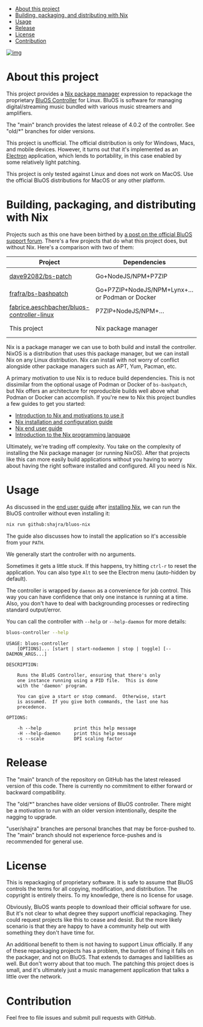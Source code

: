 - [About this project](#sec-1)
- [Building, packaging, and distributing with Nix](#sec-2)
- [Usage](#sec-3)
- [Release](#sec-4)
- [License](#sec-5)
- [Contribution](#sec-6)

[![img](https://github.com/shajra/bluos-nix/workflows/CI/badge.svg)](https://github.com/shajra/bluos-nix/actions)

# About this project<a id="sec-1"></a>

This project provides a [Nix package manager](https://nixos.org/nix) expression to repackage the proprietary [BluOS Controller](https://bluos.net) for Linux. BluOS is software for managing digital/streaming music bundled with various music streamers and amplifiers.

The "main" branch provides the latest release of 4.0.2 of the controller. See "old/\*" branches for older versions.

This project is unofficial. The official distribution is only for Windows, Macs, and mobile devices. However, it turns out that it's implemented as an [Electron](https://electronjs.org) application, which lends to portability, in this case enabled by some relatively light patching.

This project is only tested against Linux and does not work on MacOS. Use the official BluOS distributions for MacOS or any other platform.

# Building, packaging, and distributing with Nix<a id="sec-2"></a>

Projects such as this one have been birthed by [a post on the official BluOS support forum](https://support1.bluesound.com/hc/en-us/community/posts/360033533054-BluOS-controller-app-on-Linux). There's a few projects that do what this project does, but without Nix. Here's a comparison with two of them:

| Project                                                                                                     | Dependencies                                   | Outputs        |
|----------------------------------------------------------------------------------------------------------- |---------------------------------------------- |-------------- |
| [dave92082/bs-patch](https://github.com/dave92082/bs-patch)                                                 | Go+NodeJS/NPM+P7ZIP                            | Snap, AppImage |
| [frafra/bs-bashpatch](https://github.com/frafra/bs-bashpatch)                                               | Go+P7ZIP+NodeJS/NPM+Lynx+… or Podman or Docker | AppImage       |
| [fabrice.aeschbacher/bluos-controller-linux](https://gitlab.com/fabrice.aeschbacher/bluos-controller-linux) | P7ZIP+NodeJS/NPM+…                             | AppImage       |
| This project                                                                                                | Nix package manager                            | Nix package    |

Nix is a package manager we can use to both build and install the controller. NixOS is a distribution that uses this package manager, but we can install Nix on any Linux distribution. Nix can install with not worry of conflict alongside other package managers such as APT, Yum, Pacman, etc.

A primary motivation to use Nix is to reduce build dependencies. This is not dissimilar from the optional usage of Podman or Docker of `bs-bashpatch`, but Nix offers an architecture for reproducible builds well above what Podman or Docker can accomplish. If you're new to Nix this project bundles a few guides to get you started:

-   [Introduction to Nix and motivations to use it](doc/nix-introduction.md)
-   [Nix installation and configuration guide](doc/nix-installation.md)
-   [Nix end user guide](doc/nix-usage-flakes.md)
-   [Introduction to the Nix programming language](doc/nix-language.md)

Ultimately, we're trading off complexity. You take on the complexity of installing the Nix package manager (or running NixOS). After that projects like this can more easily build applications without you having to worry about having the right software installed and configured. All you need is Nix.

# Usage<a id="sec-3"></a>

As discussed in the [end user guide](doc/nix-usage-flakes.md) after [installing Nix](doc/nix-installation.md), we can run the BluOS controller without even installing it:

```sh
nix run github:shajra/bluos-nix
```

The guide also discusses how to install the application so it's accessible from your `PATH`.

We generally start the controller with no arguments.

Sometimes it gets a little stuck. If this happens, try hitting `ctrl-r` to reset the application. You can also type `Alt` to see the Electron menu (auto-hidden by default).

The controller is wrapped by `daemon` as a convenience for job control. This way you can have confidence that only one instance is running at a time. Also, you don't have to deal with backgrounding processes or redirecting standard output/error.

You can call the controller with `--help` or `--help-daemon` for more details:

```sh
bluos-controller --help
```

    USAGE: bluos-controller
        [OPTIONS]... [start | start-nodaemon | stop | toggle] [-- DAEMON_ARGS...]
    
    DESCRIPTION:
    
        Runs the BluOS Controller, ensuring that there's only
        one instance running using a PID file.  This is done
        with the 'daemon' program.
    
        You can give a start or stop command.  Otherwise, start
        is assumed.  If you give both commands, the last one has
        precedence.
    
    OPTIONS:
    
        -h --help            print this help message
        -H --help-daemon     print this help message
        -s --scale           DPI scaling factor

# Release<a id="sec-4"></a>

The "main" branch of the repository on GitHub has the latest released version of this code. There is currently no commitment to either forward or backward compatibility.

The "old/\*" branches have older versions of BluOS controller. There might be a motivation to run with an older version intentionally, despite the nagging to upgrade.

"user/shajra" branches are personal branches that may be force-pushed to. The "main" branch should not experience force-pushes and is recommended for general use.

# License<a id="sec-5"></a>

This is repackaging of proprietary software. It is safe to assume that BluOS controls the terms for all copying, modification, and distribution. The copyright is entirely theirs. To my knowledge, there is no license for usage.

Obviously, BluOS wants people to download their official software for use. But it's not clear to what degree they support unofficial repackaging. They could request projects like this to cease and desist. But the more likely scenario is that they are happy to have a community help out with something they don't have time for.

An additional benefit to them is not having to support Linux officially. If any of these repackaging projects has a problem, the burden of fixing it falls on the packager, and not on BluOS. That extends to damages and liabilities as well. But don't worry about that too much. The patching this project does is small, and it's ultimately just a music management application that talks a little over the network.

# Contribution<a id="sec-6"></a>

Feel free to file issues and submit pull requests with GitHub.
